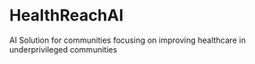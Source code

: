 # HealthReachAI
AI Solution for communities focusing on improving healthcare in underprivileged communities
